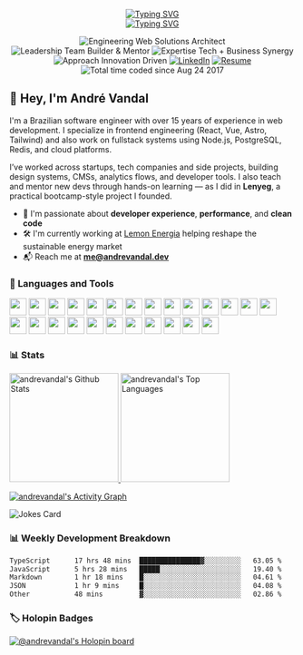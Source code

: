 <!-- Typing SVG headline -->
<p align="center">
  <a href="https://andrevandal.dev"><img src="https://readme-typing-svg.demolab.com?font=Fira+Code&pause=1000&center=true&vCenter=true&width=435&lines=Andr%C3%A9+Vandal&repeat=false" alt="Typing SVG" /></a>
  <br>
  <a href="https://git.io/typing-svg">
    <img src="https://readme-typing-svg.demolab.com?font=Fira+Code&pause=1000&center=true&vCenter=true&width=550&lines=Think.+Plan.+Execute.;Building+products+from+scratch;Mentor%2C+Educator%2C+Builder+at+heart;Web+performance+%26+Core+Web+Vitals;Open-source+enthusiast+%26+indie+dev" alt="Typing SVG" />
  </a>
</p>

<p align="center">
  <img src="https://img.shields.io/badge/Engineering-Web%20Solutions%20Architect-informational" alt="Engineering Web Solutions Architect" />
  <img src="https://img.shields.io/badge/Leadership-Team%20Builder%20%26%20Mentor-blueviolet" alt="Leadership Team Builder & Mentor" />
  <img src="https://img.shields.io/badge/Expertise-Tech%20%2B%20Business%20Synergy-success" alt="Expertise Tech + Business Synergy" />
  <img src="https://img.shields.io/badge/Approach-Innovation%20Driven-yellowgreen" alt="Approach Innovation Driven" />
  <a href="https://www.linkedin.com/in/derevandal/"><img src="https://img.shields.io/badge/LinkedIn-@derevandal-blue?logo=linkedin" alt="LinkedIn" /></a>
  <a href="https://docs.google.com/document/d/1D6kUoTZP-s0u-BFxcLLmyc5LsbdkCDYTWSryUWZ-JYo/edit?usp=sharing"><img src="https://img.shields.io/badge/Resume-View%20CV-informational?logo=google-docs" alt="Resume" /></a>
  <img src="https://wakatime.com/badge/user/02eefb13-82e2-4552-bce2-d68c2d80aaff.svg" alt="Total time coded since Aug 24 2017" />
</p>

<h2>👋 Hey, I'm André Vandal</h2>

I'm a Brazilian software engineer with over 15 years of experience in web development. I specialize in frontend engineering (React, Vue, Astro, Tailwind) and also work on fullstack systems using Node.js, PostgreSQL, Redis, and cloud platforms.

I’ve worked across startups, tech companies and side projects, building design systems, CMSs, analytics flows, and developer tools. I also teach and mentor new devs through hands-on learning — as I did in **Lenyeg**, a practical bootcamp-style project I founded.

- 🧠 I'm passionate about **developer experience**, **performance**, and **clean code**
- 🛠️ I'm currently working at [Lemon Energia](https://energialemon.com.br/) helping reshape the sustainable energy market
- 📬 Reach me at **me@andrevandal.dev**

<h3>🧰 Languages and Tools</h3>

<p align="left">
  <!-- Core Languages -->
  <img src="https://cdn.jsdelivr.net/gh/devicons/devicon/icons/typescript/typescript-plain.svg" width="30" />
  <img src="https://cdn.jsdelivr.net/gh/devicons/devicon/icons/javascript/javascript-plain.svg" width="30" />
  <img src="https://cdn.jsdelivr.net/gh/devicons/devicon/icons/python/python-original.svg" width="30" />
  <img src="https://cdn.jsdelivr.net/gh/devicons/devicon/icons/php/php-original.svg" width="30" />

  <!-- Frontend Frameworks & Styling -->
  <img src="https://cdn.jsdelivr.net/gh/devicons/devicon/icons/react/react-original.svg" width="30" />
  <img src="https://cdn.jsdelivr.net/gh/devicons/devicon/icons/vuejs/vuejs-original.svg" width="30" />
  <img src="https://cdn.jsdelivr.net/gh/devicons/devicon/icons/nuxtjs/nuxtjs-original.svg" width="30" />
  <img src="https://cdn.jsdelivr.net/gh/devicons/devicon/icons/nextjs/nextjs-original.svg" width="30" />
  <img src="https://cdn.jsdelivr.net/gh/devicons/devicon/icons/astro/astro-original.svg" width="30" />
  <img src="https://cdn.jsdelivr.net/gh/devicons/devicon/icons/html5/html5-plain.svg" width="30" />
  <img src="https://cdn.jsdelivr.net/gh/devicons/devicon/icons/css3/css3-plain.svg" width="30" />
  <img src="https://cdn.jsdelivr.net/gh/devicons/devicon/icons/tailwindcss/tailwindcss-original.svg" width="30" />

  <!-- Tooling -->
  <img src="https://cdn.jsdelivr.net/gh/devicons/devicon/icons/vitejs/vitejs-original.svg" width="30" />
  <img src="https://cdn.jsdelivr.net/gh/devicons/devicon/icons/vitest/vitest-plain.svg" width="30" />
  <img src="https://cdn.jsdelivr.net/gh/devicons/devicon/icons/eslint/eslint-original.svg" width="30" />

  <!-- Backend & Runtime -->
  <img src="https://cdn.jsdelivr.net/gh/devicons/devicon/icons/nodejs/nodejs-original.svg" width="30" />
  <img src="https://cdn.jsdelivr.net/gh/devicons/devicon/icons/bun/bun-original.svg" width="30" />
  <img src="https://cdn.jsdelivr.net/gh/devicons/devicon/icons/redis/redis-original.svg" width="30" />
  <img src="https://cdn.jsdelivr.net/gh/devicons/devicon/icons/postgresql/postgresql-original.svg" width="30" />
  <img src="https://cdn.jsdelivr.net/gh/devicons/devicon/icons/mysql/mysql-original.svg" width="30" />

  <!-- DevOps & Infra -->
  <img src="https://cdn.jsdelivr.net/gh/devicons/devicon/icons/docker/docker-original.svg" width="30" />
  <img src="https://cdn.jsdelivr.net/gh/devicons/devicon/icons/cloudflare/cloudflare-original.svg" width="30" />
  <img src="https://cdn.jsdelivr.net/gh/devicons/devicon/icons/linux/linux-original.svg" width="30" />
  <img src="https://cdn.jsdelivr.net/gh/devicons/devicon/icons/github/github-original.svg" width="30" />
  <img src="https://cdn.jsdelivr.net/gh/devicons/devicon/icons/git/git-original.svg" width="30" />
</p>

<!-- https://github.com/anuraghazra/github-readme-stats -->
<h3>📊 Stats</h3>

<a href="https://github.com/anuraghazra/github-readme-stats">
  <picture>
    <source
      srcset="https://github-readme-stats.vandal.services/api?username=andrevandal&show_icons=true&include_all_commits=true&count_private=true&theme=dracula&hide_border=true"
      media="(prefers-color-scheme: dark)"
    />
    <source
      srcset="https://github-readme-stats.vandal.services/api?username=andrevandal&show_icons=true&include_all_commits=true&count_private=true&hide_border=true"
      media="(prefers-color-scheme: light), (prefers-color-scheme: no-preference)"
    />
    <img src="https://github-readme-stats.vandal.services/api?username=andrevandal&show_icons=true&include_all_commits=true&count_private=true&theme=dracula&hide_border=true" alt="andrevandal's Github Stats" height="192px" />
  </picture>
</a>
<a href="https://github.com/anuraghazra/github-readme-stats">
  <picture>
    <source
      srcset="https://github-readme-stats.vandal.services/api/top-langs/?username=andrevandal&langs_count=8&layout=compact&hide_border=true&theme=dracula"
      media="(prefers-color-scheme: dark)"
    />
    <source
      srcset="https://github-readme-stats.vandal.services/api/top-langs/?username=andrevandal&langs_count=8&layout=compact&hide_border=true"
      media="(prefers-color-scheme: light), (prefers-color-scheme: no-preference)"
    />
    <img src="https://github-readme-stats.vandal.services/api/top-langs/?username=andrevandal&langs_count=8&layout=compact&hide_border=true&theme=dracula" alt="andrevandal's Top Languages" height="192px" />
  </picture>
</a>

<!-- https://github.com/ashutosh00710/github-readme-activity-graph -->
<a href="https://github.com/ashutosh00710/github-readme-activity-graph"><img alt="andrevandal's Activity Graph" src="https://github-readme-activity-graph.vercel.app/graph/?username=andrevandal&bg_color=1F222E&color=F8D866&line=F85D7F&point=FFFFFF&hide_border=true" /></a>

<img src="https://readme-jokes.vercel.app/api?hideBorder&theme=dracula" alt="Jokes Card" />

<h3>📊 Weekly Development Breakdown</h3>
<!--START_SECTION:waka-->

```txt
TypeScript      17 hrs 48 mins  ███████████████▓░░░░░░░░░   63.05 %
JavaScript      5 hrs 28 mins   █████░░░░░░░░░░░░░░░░░░░░   19.40 %
Markdown        1 hr 18 mins    █░░░░░░░░░░░░░░░░░░░░░░░░   04.61 %
JSON            1 hr 9 mins     █░░░░░░░░░░░░░░░░░░░░░░░░   04.08 %
Other           48 mins         ▓░░░░░░░░░░░░░░░░░░░░░░░░   02.86 %
```

<!--END_SECTION:waka--> 

<h3>🏷️ Holopin Badges</h3>
<p><a href="https://holopin.io/@andrevandal"><img src="https://holopin.me/andrevandal" alt="@andrevandal&#39;s Holopin board"></a></p>

<!-- Inpirations -->
<!-- https://github.com/DenverCoder1 -->
<!-- https://github.com/athul/waka-readme -->
<!-- https://github.com/jamesgeorge007/github-activity-readme -->
<!-- https://github.com/ashutosh00710/github-readme-activity-graph -->
<!-- https://github.com/anuraghazra/github-readme-stats -->
<!-- https://github.com/readme-jokes/readme-jokes -->
<!-- https://github.com/holopin/holopin -->
